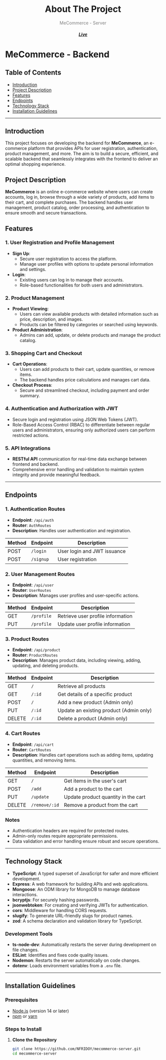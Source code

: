 <div align="center">
  <h1>About The Project</h1>
  <div style="color: #808080">
    MeCommerce - Server
  </div>
  <h5><a href="">Live</a></h5>
</div>

# MeCommerce - Backend

## Table of Contents
  - [Introduction](#introduction)
  - [Project Description](#project-description)
  - [Features](#features)
  - [Endpoints](#endpoints)
  - [Technology Stack](#technology-stack)
  - [Installation Guidelines](#installation-guidelines)

---

## Introduction

This project focuses on developing the backend for **MeCommerce**, an e-commerce platform that provides APIs for user registration, authentication, product management, and more. The aim is to build a secure, efficient, and scalable backend that seamlessly integrates with the frontend to deliver an optimal shopping experience.

## Project Description

**MeCommerce** is an online e-commerce website where users can create accounts, log in, browse through a wide variety of products, add items to their cart, and complete purchases. The backend handles user management, product catalog, order processing, and authentication to ensure smooth and secure transactions.

## Features

### 1. **User Registration and Profile Management**
   - **Sign Up**: 
     - Secure user registration to access the platform.
     - Manage user profiles with options to update personal information and settings.
   - **Login**: 
     - Existing users can log in to manage their accounts.
     - Role-based functionalities for both users and administrators.

### 2. **Product Management**
   - **Product Viewing**:
     - Users can view available products with detailed information such as price, description, and images.
     - Products can be filtered by categories or searched using keywords.
   - **Product Administration**:
     - Admins can add, update, or delete products and manage the product catalog.

### 3. **Shopping Cart and Checkout**
   - **Cart Operations**:
     - Users can add products to their cart, update quantities, or remove items.
     - The backend handles price calculations and manages cart data.
   - **Checkout Process**:
     - Secure and streamlined checkout, including payment and order summary.

### 4. **Authentication and Authorization with JWT**
   - Secure login and registration using JSON Web Tokens (JWT).
   - Role-Based Access Control (RBAC) to differentiate between regular users and administrators, ensuring only authorized users can perform restricted actions.

### 5. **API Integrations**
   - **RESTful API** communication for real-time data exchange between frontend and backend.
   - Comprehensive error handling and validation to maintain system integrity and provide meaningful feedback.

---

## Endpoints

### 1. **Authentication Routes**
   - **Endpoint**: `/api/auth`
   - **Router**: `AuthRoutes`
   - **Description**: Handles user authentication and registration.

   | Method | Endpoint | Description                 |
   |--------|----------|-----------------------------|
   | POST   | `/login` | User login and JWT issuance |
   | POST   | `/signup` | User registration           |

### 2. **User Management Routes**
   - **Endpoint**: `/api/user`
   - **Router**: `UserRoutes`
   - **Description**: Manages user profiles and user-specific actions.

   | Method | Endpoint   | Description                       |
   |--------|------------|-----------------------------------|
   | GET    | `/profile` | Retrieve user profile information |
   | PUT    | `/profile` | Update user profile information   |

### 3. **Product Routes**
   - **Endpoint**: `/api/product`
   - **Router**: `ProductRoutes`
   - **Description**: Manages product data, including viewing, adding, updating, and deleting products.

   | Method | Endpoint       | Description                      |
   |--------|-----------------|----------------------------------|
   | GET    | `/`            | Retrieve all products            |
   | GET    | `/:id`         | Get details of a specific product|
   | POST   | `/`            | Add a new product (Admin only)   |
   | PUT    | `/:id`         | Update an existing product (Admin only) |
   | DELETE | `/:id`         | Delete a product (Admin only)    |

### 4. **Cart Routes**
   - **Endpoint**: `/api/cart`
   - **Router**: `CartRoutes`
   - **Description**: Handles cart operations such as adding items, updating quantities, and removing items.

   | Method | Endpoint      | Description                      |
   |--------|---------------|----------------------------------|
   | GET    | `/`           | Get items in the user's cart     |
   | POST   | `/add`        | Add a product to the cart        |
   | PUT    | `/update`     | Update product quantity in the cart |
   | DELETE | `/remove/:id` | Remove a product from the cart   |

### **Notes**
- Authentication headers are required for protected routes.
- Admin-only routes require appropriate permissions.
- Data validation and error handling ensure robust and secure operations.

---

## Technology Stack
- **TypeScript**: A typed superset of JavaScript for safer and more efficient development.
- **Express**: A web framework for building APIs and web applications.
- **Mongoose**: An ODM library for MongoDB to manage database interactions.
- **bcryptjs**: For securely hashing passwords.
- **jsonwebtoken**: For creating and verifying JWTs for authentication.
- **cors**: Middleware for handling CORS requests.
- **slugify**: To generate URL-friendly slugs for product names.
- **zod**: A schema declaration and validation library for TypeScript.

### Development Tools
- **ts-node-dev**: Automatically restarts the server during development on file changes.
- **ESLint**: Identifies and fixes code quality issues.
- **Nodemon**: Restarts the server automatically on code changes.
- **dotenv**: Loads environment variables from a `.env` file.

---

## Installation Guidelines

### Prerequisites
- [Node.js](https://nodejs.org/) (version 14 or later)
- [npm](https://www.npmjs.com/) or [yarn](https://classic.yarnpkg.com/en/docs/install/)

### Steps to Install

1. **Clone the Repository**
   ```bash
   git clone https://github.com/NFRIDOY/mecommerce-server.git
   cd mecommerce-server

